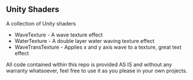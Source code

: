Unity Shaders
-------------
A collection of Unity shaders
- WaveTexture - A wave texture effect
- WaterTexture - A double layer water waving texture effect
- WaveTransTexture - Applies x and y axis wave to a texture, great text effect

All code contained within this repo is provided AS IS and without any warranty whatsoever, feel free to use it as you please in your own projects.